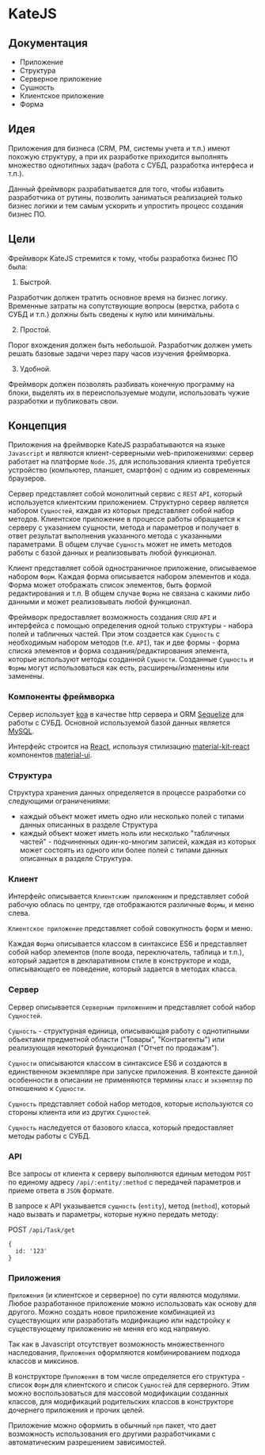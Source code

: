 # KateJS

## Документация
- Приложение
- Структура
- Серверное приложение
- Сушность
- Клиентское приложение
- Форма

## Идея

Приложения для бизнеса (CRM, PM, системы учета и т.п.) имеют похожую структуру,
а при их разработке приходится выполнять множество однотипных задач
(работа с СУБД, разработка интерфеса и т.п.).

Данный фреймворк разрабатывается для того, чтобы избавить разработчика
от рутины, позволить заниматься реализацией только бизнес логики и
тем самым ускорить и упростить процесс создания бизнес ПО.


## Цели

Фреймворк KateJS стремится к тому, чтобы разработка бизнес ПО была:

1. Быстрой.

Разработчик должен тратить основное время на бизнес логику.
Временные затраты на сопутствующие вопросы (верстка, работа с СУБД и т.п.)
должны быть сведены к нулю или минимальны.

2. Простой.

Порог вхождения должен быть небольшой.
Разработчик должен уметь решать базовые задачи через пару часов изучения фреймворка.

3. Удобной.

Фреймворк должен позволять разбивать конечную программу на блоки,
выделять их в переиспользуемые модули,
использовать чужие разработки и публиковать свои.


## Концепция

Приложения на фреймворке KateJS разрабатываются на языке `Javascript` и являются
клиент-серверными web-приложениями: сервер работает на платформе `Node.JS`,
для использования клиента требуется устройство (компьютер, планшет, смартфон)
с одним из современных браузеров.

Сервер представляет собой монолитный сервис с `REST` `API`, который используется клиентским приложением.
Структурно сервер является набором `Сущностей`, каждая из которых представляет собой набор
методов. Клиентское приложение в процессе работы обращается к серверу с указанием сущности, метода и параметров и получает в ответ результат выполнения указанного метода с указанными параметрами.
В общем случае `Сущность` может не иметь методов работы с базой данных и реализовывать любой функционал.

Клиент представляет собой одностраничное приложение, описываемое набором `Форм`. Каждая форма описывается
набором элементов и кода. Форма может отображать список элементов, быть формой редактирования и т.п.
В общем случае `Форма` не связана с какими либо данными и может реализовывать любой функционал.

Фреймворк предоставляет возможность создания `CRUD` `API` и интерфейса
с помощью определения одной только структуры  - набора полей и табличных частей. 
При этом создается как `Сущность` с необходимым набором методов (т.е. `API`),
так и две формы - форма списка элементов и форма создания/редактирования элемента, 
которые используют методы созданной `Сущности`. 
Созданные `Сущность` и `Формы` могут использоваться как есть, расширены/изменены или заменены.

### Компоненты фреймворка

Сервер использует [koa](https://koajs.com/) в качестве http сервера и ORM [Sequelize](sequelizejs.com) для работы с СУБД.
Основной используемой базой данных является [MySQL](https://www.mysql.com/).

Интерфейс строится на [React](https://reactjs.org/), используя стилизацию [material-kit-react](https://github.com/creativetimofficial/material-kit-react) компонентов [material-ui](https://material-ui.com/).


### Структура

Структура хранения данных определяется в процессе разработки со следующими ограничениями:
- каждый объект может иметь одно или несколько полей с типами данных описанных в разделе Структура
- каждый объект может иметь ноль или несколько "табличных частей" - подчиненных один-ко-многим
 записей, каждая из которых может состоять из одного или более полей с типами данных
 описанных в разделе Структура.

### Клиент

Интерфейс описывается `Клиентским приложением` и представляет собой рабочую облась по центру, где отображаются различные `Формы`, и меню слева.

`Клиентское приложение` представляет собой совокупность форм и меню.

Каждая `Форма` описывается классом в синтаксисе ES6 и представляет собой
набор элементов (поле воода, переключатель, таблица и т.п.),
который задается в декларативном стиле в конструкторе
и кода, описывающего ее поведение, который задается в методах класса.


### Сервер

Сервер описывается `Серверным приложением` и представляет собой набор `Сущностей`.

`Сущность` - структурная единица,
описывающая работу с однотипными объектами предметной области ("Товары", "Контрагенты")
или реализующая некоторый функционал ("Отчет по продажам").

`Сущности` описываются классом в синтаксисе ES6 и создаются в единственном экземпляре
при запуске приложения. В контексте данной особенности в описании не применяются
термины `класс` и `экземпляр` по отношению к `Сущности`.

`Сущность` представляет собой набор методов, которые используются со стороны клиента
или из других `Сущностей`.

`Сущность` наследуется от базового класса, который предоставляет методы работы
с СУБД.

### API

Все запросы от клиента к серверу выполняются единым методом `POST`
по единому адресу  `/api/:entity/:method` с передачей параметров и приеме ответа в `JSON` формате.

В запросе к API указывается `сущность` (`entity`), метод (`method`), который надо вызвать и параметры,
которые нужно передать методу:

POST `/api/Task/get`
````
{
  id: '123'
}
````

### Приложения

`Приложения` (и клиентское и серверное) по сути являются модулями.
Любое разработанное приложение можно использовать как основу для другого.
Можно создать новое приложение комбинацией из существующих
или разработать модификацию или надстройку к существующему приложению
не меняя его код напрямую.

Так как в Javascript отсутствует возможность множественного наследования,
`Приложения` оформляются комбинированием подхода классов и миксинов.

В конструкторе `Приложения` в том числе определяется его структура -
список `Форм` для клиентского и список `Сущностей` для серверного.
Этим можно воспользоваться для массовой модификации созданных классов,
для модификаций родительских классов в конструкторе дочернего приложения
и прочих целей.

Приложение можно оформить в обычный `npm` пакет, что дает возможность
использования его другими разработчиками с автоматическим разрешением зависимостей.
